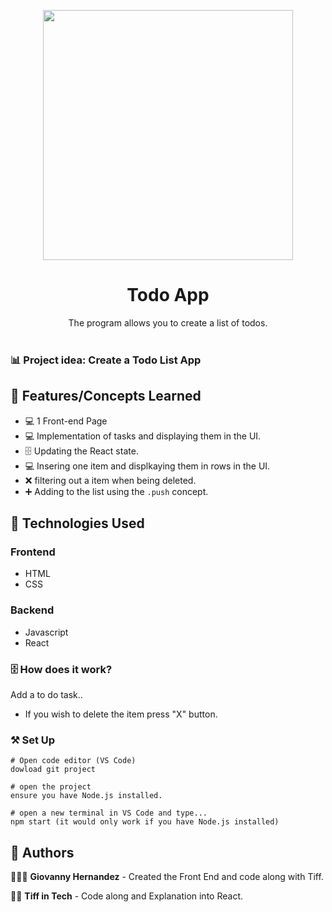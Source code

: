 <p align="center">
    <img width="400" src="./todo-app/images/todolist.jpg">
</p>

<h1 align="center">Todo App</h1>

<div align="center">
The program allows you to create a list of todos. </br></br>
</div>

### 📊 Project idea: Create a Todo List App

## 🌟 Features/Concepts Learned

- 💻 1 Front-end Page
- 💻 Implementation of tasks and displaying them in the UI.
- 🗄 Updating the React state.
- 💻 Insering one item and displkaying them in rows in the UI.
- ❌ filtering out a item when being deleted.
- ➕ Adding to the list using the `.push` concept.



## 📂 Technologies Used

### Frontend

- HTML
- CSS

### Backend

- Javascript
- React

### 🗄 How does it work?

Add a to do task..

- If you wish to delete the item press "X" button.

### ⚒️ Set Up

```
# Open code editor (VS Code)
dowload git project

# open the project
ensure you have Node.js installed.

# open a new terminal in VS Code and type...
npm start (it would only work if you have Node.js installed)

```

## 📌 Authors

🧑🏽‍💻 **Giovanny Hernandez** - Created the Front End and code along with Tiff.

👩🏼 **Tiff in Tech** - Code along and Explanation into React.

